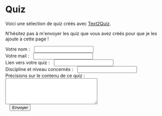 # Quiz

Voici une sélection de quiz créés avec [Text2Quiz](https://text2quiz.vercel.app/).

N'hésitez pas à m'envoyer les quiz que vous avez créés pour que je les ajoute à cette page !

<form action="https://api.staticforms.xyz/submit" method="post">
	<input type="hidden" name="accessKey" value="f261cf48-214e-49b4-9749-d7d3e97ea456"> <!-- Required -->
	<label>Votre nom :<input type="text" name="name"></label><br>
	<label>Votre mail :<input type="text" name="email"></label><br>
	<label>Lien vers votre quiz :<input type="text" name="$Link"></label><br>
	<label>Discipline et niveau concernés :<input type="text" name="$Discipline_et_niveau"></label><br>
	<label>Précisions sur le contenu de ce quiz :<br>
	<textarea name="message" rows="5" cols="33"></textarea></label><br>
	<!-- If we receive data in this field submission will be ignored -->
	<input type="hidden" name="redirectTo" value="https://eyssette.github.io/quiz/">
	<input type="text" name="honeypot" style="display: none;"> <!-- Optional -->
	<input type="submit" value="Envoyer" />
</form>

<style>
	input {margin-left:1em; }
	label {margin-top:0.5em;}
</style>